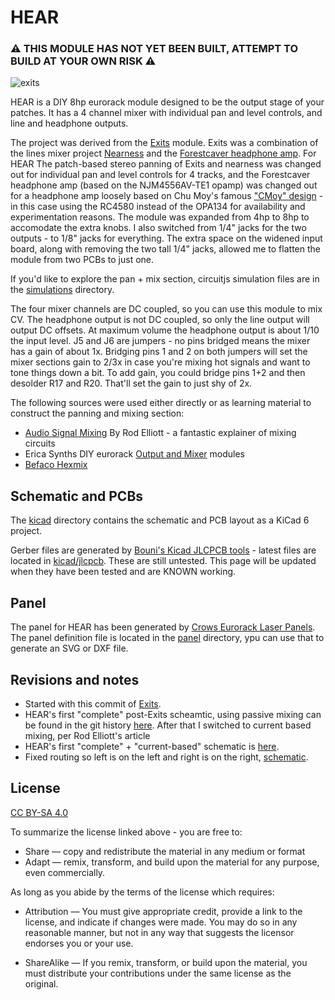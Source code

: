 # HEAR

### ⚠️ THIS MODULE HAS NOT YET BEEN BUILT, ATTEMPT TO BUILD AT YOUR OWN RISK ⚠️

![exits](/img/exits%20proto.jpg)

HEAR is a DIY 8hp eurorack module designed to be the output stage of your patches. It has a 4 channel mixer with individual pan and level controls, and line and headphone outputs.

The project was derived from the [Exits](https://github.com/ramphands/Exits) module. Exits was a combination of the lines mixer project [Nearness](https://github.com/sarnesjo/nearness) and the [Forestcaver headphone amp](https://github.com/forestcaver/Analog-Voice/tree/master/AJH_Headphone_Amp). For HEAR The patch-based stereo panning of Exits and nearness was changed out for individual pan and level controls for 4 tracks, and the Forestcaver headphone amp (based on the NJM4556AV-TE1 opamp) was changed out for a headphone amp loosely based on Chu Moy's famous ["CMoy" design](https://web.archive.org/web/20021223020724/http://headwize2.powerpill.org/projects/showproj.php?file=cmoy2_prj.htm) - in this case using the RC4580 instead of the OPA134 for availability and experimentation reasons. The module was expanded from 4hp to 8hp to accomodate the extra knobs. I also switched from 1/4" jacks for the two outputs - to 1/8" jacks for everything. The extra space on the widened input board, along with removing the two tall 1/4" jacks, allowed me to flatten the module from two PCBs to just one.

If you'd like to explore the pan + mix section, circuitjs simulation files are in the [simulations](simulations) directory.

The four mixer channels are DC coupled, so you can use this module to mix CV. The headphone output is not DC coupled, so only the line output will output DC offsets. At maximum volume the headphone output is about 1/10 the input level. J5 and J6 are jumpers - no pins bridged means the mixer has a gain of about 1x. Bridging pins 1 and 2 on both jumpers will set the mixer sections gain to 2/3x in case you're mixing hot signals and want to tone things down a bit. To add gain, you could bridge pins 1+2 and then desolder R17 and R20. That'll set the gain to just shy of 2x.

The following sources were used either directly or as learning material to construct the panning and mixing section:

- [Audio Signal Mixing](https://sound-au.com/articles/audio-mixing.htm) By Rod Elliott - a fantastic explainer of mixing circuits
- Erica Synths DIY eurorack [Output and Mixer](https://github.com/erica-synths/diy-eurorack) modules
- [Befaco Hexmix](http://www.befaco.org/hexmix/)

## Schematic and PCBs

The [kicad](kicad) directory contains the schematic and PCB layout as a KiCad 6 project.

Gerber files are generated by [Bouni's Kicad JLCPCB tools](https://github.com/Bouni/kicad-jlcpcb-tools) - latest files are located in [kicad/jlcpcb](kicad/jlcpcb). These are still untested. This page will be updated when they have been tested and are KNOWN working.

## Panel

The panel for HEAR has been generated by [Crows Eurorack Laser Panels](https://crowselectromusic.com/tools/laser/panels/). The panel definition file is located in the [panel](panel) directory, ypu can use that to generate an SVG or DXF file.

## Revisions and notes 

- Started with this commit of [Exits](https://github.com/ramphands/Exits/tree/e56ce6f3a76ff6dc0b776ba10d0bfae7fea7ace0).
- HEAR's first "complete" post-Exits scheamtic, using passive mixing can be found in the git history [here](https://github.com/crowselectromusic/HEAR/blob/65a9d2693df2f5ae9116ffd591f22e5cf609d3db/exits%20schematic.april12th.pdf). After that I switched to current based mixing, per Rod Elliott's article
- HEAR's first "complete" + "current-based" schematic is [here](https://github.com/crowselectromusic/HEAR/tree/e56ce6f3a76ff6dc0b776ba10d0bfae7fea7ace0).
- Fixed routing so left is on the left and right is on the right, [schematic](https://github.com/crowselectromusic/HEAR/blob/033efc4fa74acb90b556fa5d66f9de59aaeca7dc/exits%20schematic.pdf).

## License

[CC BY-SA 4.0](http://creativecommons.org/licenses/by-sa/4.0/)

To summarize the license linked above - you are free to:

* Share — copy and redistribute the material in any medium or format
* Adapt — remix, transform, and build upon the material
for any purpose, even commercially. 

As long as you abide by the terms of the license which requires:

* Attribution — You must give appropriate credit, provide a link to the license, and indicate if changes were made. You may do so in any reasonable manner, but not in any way that suggests the licensor endorses you or your use.

* ShareAlike — If you remix, transform, or build upon the material, you must distribute your contributions under the same license as the original. 
